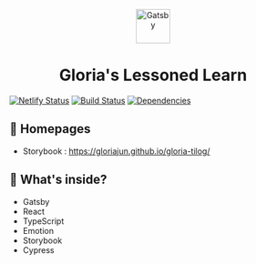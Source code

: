 <p align="center">
  <a href="https://www.gatsbyjs.org">
    <img alt="Gatsby" src="https://www.gatsbyjs.org/monogram.svg" width="60" />
  </a>
</p>
<h1 align="center">
  Gloria's Lessoned Learn
</h1>

[![Netlify Status](https://api.netlify.com/api/v1/badges/c09ffbed-6152-47a7-9ae0-63f68bb0cd6d/deploy-status)](https://app.netlify.com/sites/gloriajun/deploys)
[![Build Status](https://travis-ci.org/gloriaJun/gloria-tilog.svg?branch=master)](https://travis-ci.org/gloriaJun/gloria-tilog) 
[![Dependencies](https://badgen.net/dependabot/gloriaJun/gloria-tilog/231395721?icon=dependabot)](https://app.dependabot.com/accounts/gloriaJun/repos/231395721) 


## 🚀 Homepages

- Storybook : https://gloriajun.github.io/gloria-tilog/

## 🧐 What's inside?

- Gatsby
- React
- TypeScript
- Emotion
- Storybook
- Cypress
